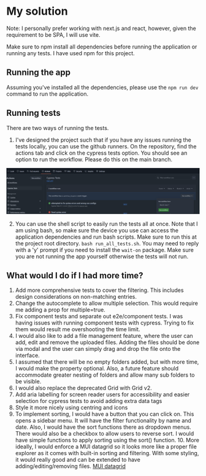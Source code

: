 # My solution

Note: I personally prefer working with next.js and react, however, given the requirement to be SPA, I will use vite.

Make sure to npm install all dependencies before running the application or running any tests. I have used npm for this project.

## Running the app

Assuming you've installed all the dependencies, please use the `npm run dev` command to run the application.

## Running tests

There are two ways of running the tests.

1. I've designed the project such that if you have any issues running the tests locally, you can use the github runners. On the repository, find the actions tab and click on the cypress tests option. You should see an option to run the workflow. Please do this on the main branch.

![img.png](img.png)

2. You can use the shell script to easily run the tests all at once. Note that I am using bash, so make sure the device you use can access the application dependencies and run bash scripts. Make sure to run this at the project root directory.
`bash run_all_tests.sh`. You may need to reply with a 'y' prompt if you need to install the `wait-on` package. Make sure you are not running the app yourself otherwise the tests will not run.

## What would I do if I had more time?

1. Add more comprehensive tests to cover the filtering. This includes design considerations on non-matching entries.
2. Change the autocomplete to allow multiple selection. This would require me adding a prop for multiple=true.
3. Fix component tests and separate out e2e/component tests. I was having issues with running component tests with cypress. Trying to fix them would result me overshooting the time limit.
4. I would also like to add a file management feature, where the user can add, edit and remove the uploaded files. Adding the files should be done via modal and the user can simply drag and drop the file onto the interface.
5. I assumed that there will be no empty folders added, but with more time, I would make the property optional. Also, a future feature should accommodate greater nesting of folders and allow many sub folders to be visible.
6. I would also replace the deprecated Grid with Grid v2.
7. Add aria labelling for screen reader users for accessibility and easier selection for cypress tests to avoid adding extra data tags
8. Style it more nicely using centring and icons
9. To implement sorting, I would have a button that you can click on. This opens a sidebar menu. It will have the filter functionality by name and date. Also, I would have the sort functions there as dropdown menus. There would also be a checkbox to allow users to reverse sort. I would have simple functions to apply sorting using the sort() function.
   10. More ideally, I would enforce a MUI datagrid so it looks more like a proper file explorer as it comes with built-in sorting and filtering. With some styling, it would really good and can be extended to have adding/editing/removing files. [MUI datagrid](https://mui.com/x/react-data-grid/)